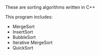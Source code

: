 These are sorting algorithms written in C++

This program includes:
- MergeSort
- InsertSort
- BubbleSort
- Iterative MergeSort
- QuickSort